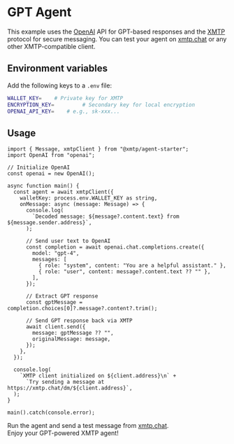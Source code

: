 # GPT Agent

This example uses the [OpenAI](https://openai.com) API for GPT-based responses and the [XMTP](https://xmtp.org) protocol for secure messaging. You can test your agent on [xmtp.chat](https://xmtp.chat) or any other XMTP-compatible client.

## Environment variables

Add the following keys to a `.env` file:

```bash
WALLET_KEY=    # Private key for XMTP
ENCRYPTION_KEY=         # Secondary key for local encryption
OPENAI_API_KEY=    # e.g., sk-xxx...
```

## Usage

```tsx
import { Message, xmtpClient } from "@xmtp/agent-starter";
import OpenAI from "openai";

// Initialize OpenAI
const openai = new OpenAI();

async function main() {
  const agent = await xmtpClient({
    walletKey: process.env.WALLET_KEY as string,
    onMessage: async (message: Message) => {
      console.log(
        `Decoded message: ${message?.content.text} from ${message.sender.address}`,
      );

      // Send user text to OpenAI
      const completion = await openai.chat.completions.create({
        model: "gpt-4",
        messages: [
          { role: "system", content: "You are a helpful assistant." },
          { role: "user", content: message?.content.text ?? "" },
        ],
      });

      // Extract GPT response
      const gptMessage = completion.choices[0]?.message?.content?.trim();

      // Send GPT response back via XMTP
      await client.send({
        message: gptMessage ?? "",
        originalMessage: message,
      });
    },
  });

  console.log(
    `XMTP client initialized on ${client.address}\n` +
      `Try sending a message at https://xmtp.chat/dm/${client.address}`,
  );
}

main().catch(console.error);
```

Run the agent and send a test message from [xmtp.chat](https://xmtp.chat).  
Enjoy your GPT-powered XMTP agent!
